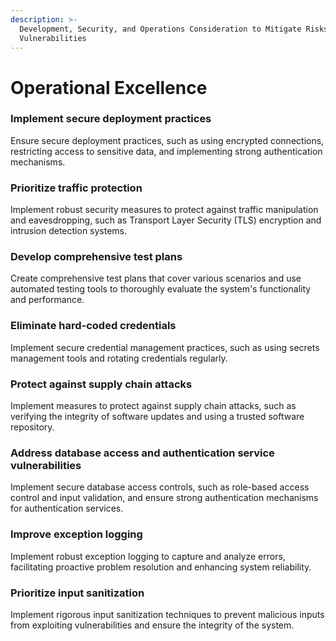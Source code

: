 ```yaml
---
description: >-
  Development, Security, and Operations Consideration to Mitigate Risks and
  Vulnerabilities
---
```


# Operational Excellence

### **Implement secure deployment practices**

Ensure secure deployment practices, such as using encrypted connections, restricting access to sensitive data, and implementing strong authentication mechanisms.

### **Prioritize traffic protection**

Implement robust security measures to protect against traffic manipulation and eavesdropping, such as Transport Layer Security (TLS) encryption and intrusion detection systems.

### **Develop comprehensive test plans**

Create comprehensive test plans that cover various scenarios and use automated testing tools to thoroughly evaluate the system's functionality and performance.

### **Eliminate hard-coded credentials**

Implement secure credential management practices, such as using secrets management tools and rotating credentials regularly.

### **Protect against supply chain attacks**

Implement measures to protect against supply chain attacks, such as verifying the integrity of software updates and using a trusted software repository.

### **Address database access and authentication service vulnerabilities**

Implement secure database access controls, such as role-based access control and input validation, and ensure strong authentication mechanisms for authentication services.

### **Improve exception logging**

Implement robust exception logging to capture and analyze errors, facilitating proactive problem resolution and enhancing system reliability.

### **Prioritize input sanitization**

Implement rigorous input sanitization techniques to prevent malicious inputs from exploiting vulnerabilities and ensure the integrity of the system.
